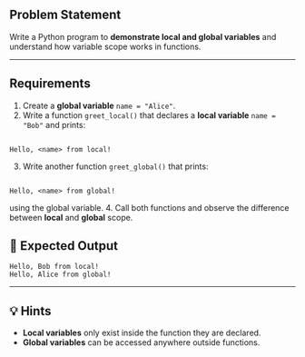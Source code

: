 ## Problem Statement
Write a Python program to **demonstrate local and global variables** and understand how variable scope works in functions.

---

##  Requirements
1. Create a **global variable** `name = "Alice"`.
2. Write a function `greet_local()` that declares a **local variable** `name = "Bob"` and prints:
```

Hello, <name> from local!

```
3. Write another function `greet_global()` that prints:
```

Hello, <name> from global!

````
using the global variable.
4. Call both functions and observe the difference between **local** and **global** scope.

## 🎯 Expected Output

```
Hello, Bob from local!
Hello, Alice from global!
```

---

## 💡 Hints

* **Local variables** only exist inside the function they are declared.
* **Global variables** can be accessed anywhere outside functions.
